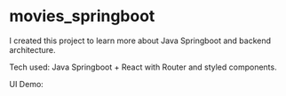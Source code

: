 # movies_springboot
I created this project to learn more about Java Springboot and backend architecture. 

Tech used: Java Springboot + React with Router and  styled components. 

UI Demo: 

